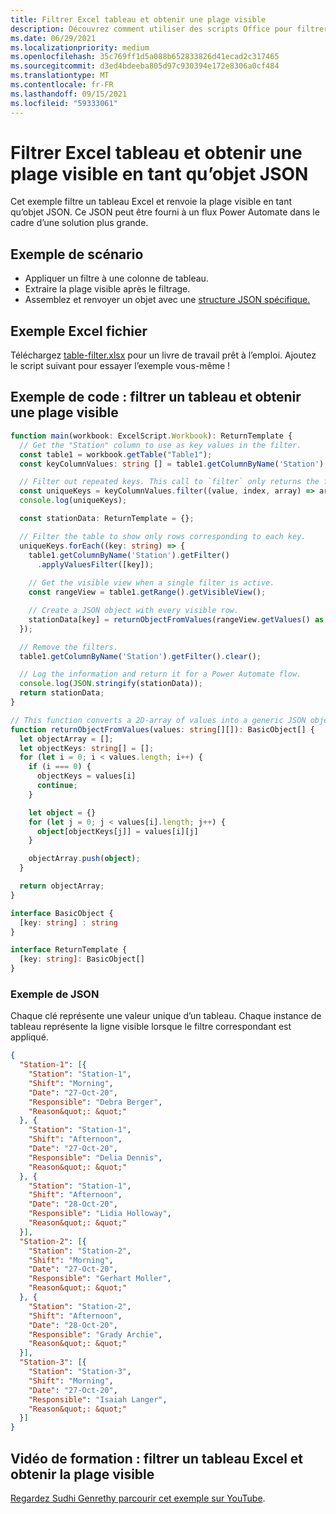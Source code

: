 ```yaml
---
title: Filtrer Excel tableau et obtenir une plage visible
description: Découvrez comment utiliser des scripts Office pour filtrer un tableau Excel et obtenir la plage visible en tant que tableau d’objets.
ms.date: 06/29/2021
ms.localizationpriority: medium
ms.openlocfilehash: 35c769ff1d5a088b652833826d41ecad2c317465
ms.sourcegitcommit: d3ed4bdeeba805d97c930394e172e8306a0cf484
ms.translationtype: MT
ms.contentlocale: fr-FR
ms.lasthandoff: 09/15/2021
ms.locfileid: "59333061"
---
```

# <a name="filter-excel-table-and-get-visible-range-as-a-json-object"></a>Filtrer Excel tableau et obtenir une plage visible en tant qu’objet JSON

Cet exemple filtre un tableau Excel et renvoie la plage visible en tant qu’objet JSON. Ce JSON peut être fourni à un flux Power Automate dans le cadre d’une solution plus grande.

## <a name="example-scenario"></a>Exemple de scénario

* Appliquer un filtre à une colonne de tableau.
* Extraire la plage visible après le filtrage.
* Assemblez et renvoyer un objet avec une [structure JSON spécifique.](#sample-json)

## <a name="sample-excel-file"></a>Exemple Excel fichier

Téléchargez <a href="table-filter.xlsx">table-filter.xlsx</a> pour un livre de travail prêt à l’emploi. Ajoutez le script suivant pour essayer l’exemple vous-même !

## <a name="sample-code-filter-a-table-and-get-visible-range"></a>Exemple de code : filtrer un tableau et obtenir une plage visible

```TypeScript
function main(workbook: ExcelScript.Workbook): ReturnTemplate {
  // Get the "Station" column to use as key values in the filter.
  const table1 = workbook.getTable("Table1");
  const keyColumnValues: string [] = table1.getColumnByName('Station').getRangeBetweenHeaderAndTotal().getValues().map(value => value[0] as string);

  // Filter out repeated keys. This call to `filter` only returns the first instance of every unique element in the array.
  const uniqueKeys = keyColumnValues.filter((value, index, array) => array.indexOf(value) === index);
  console.log(uniqueKeys);

  const stationData: ReturnTemplate = {};

  // Filter the table to show only rows corresponding to each key.
  uniqueKeys.forEach((key: string) => {
    table1.getColumnByName('Station').getFilter()
      .applyValuesFilter([key]);
    
    // Get the visible view when a single filter is active.
    const rangeView = table1.getRange().getVisibleView();

    // Create a JSON object with every visible row.
    stationData[key] = returnObjectFromValues(rangeView.getValues() as string[][]);
  });

  // Remove the filters.
  table1.getColumnByName('Station').getFilter().clear();

  // Log the information and return it for a Power Automate flow.
  console.log(JSON.stringify(stationData));
  return stationData;
}

// This function converts a 2D-array of values into a generic JSON object.
function returnObjectFromValues(values: string[][]): BasicObject[] {
  let objectArray = [];
  let objectKeys: string[] = [];
  for (let i = 0; i < values.length; i++) {
    if (i === 0) {
      objectKeys = values[i]
      continue;
    }

    let object = {}
    for (let j = 0; j < values[i].length; j++) {
      object[objectKeys[j]] = values[i][j]
    }

    objectArray.push(object);
  }

  return objectArray;
}

interface BasicObject {
  [key: string] : string
}

interface ReturnTemplate {
  [key: string]: BasicObject[]
}
```

### <a name="sample-json"></a>Exemple de JSON

Chaque clé représente une valeur unique d’un tableau. Chaque instance de tableau représente la ligne visible lorsque le filtre correspondant est appliqué.

```json
{
  "Station-1": [{
    "Station": "Station-1",
    "Shift": "Morning",
    "Date": "27-Oct-20",
    "Responsible": "Debra Berger",
    "Reason&quot;: &quot;"
  }, {
    "Station": "Station-1",
    "Shift": "Afternoon",
    "Date": "27-Oct-20",
    "Responsible": "Delia Dennis",
    "Reason&quot;: &quot;"
  }, {
    "Station": "Station-1",
    "Shift": "Afternoon",
    "Date": "28-Oct-20",
    "Responsible": "Lidia Holloway",
    "Reason&quot;: &quot;"
  }],
  "Station-2": [{
    "Station": "Station-2",
    "Shift": "Morning",
    "Date": "27-Oct-20",
    "Responsible": "Gerhart Moller",
    "Reason&quot;: &quot;"
  }, {
    "Station": "Station-2",
    "Shift": "Afternoon",
    "Date": "28-Oct-20",
    "Responsible": "Grady Archie",
    "Reason&quot;: &quot;"
  }],
  "Station-3": [{
    "Station": "Station-3",
    "Shift": "Morning",
    "Date": "27-Oct-20",
    "Responsible": "Isaiah Langer",
    "Reason&quot;: &quot;"
  }]
}
```

## <a name="training-video-filter-an-excel-table-and-get-the-visible-range"></a>Vidéo de formation : filtrer un tableau Excel et obtenir la plage visible

[Regardez Sudhi Genrethy parcourir cet exemple sur YouTube](https://youtu.be/Mv7BrvPq84A).

